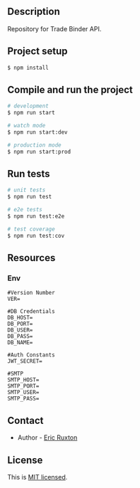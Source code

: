 ## Description

Repository for Trade Binder API.

## Project setup

```bash
$ npm install
```

## Compile and run the project

```bash
# development
$ npm run start

# watch mode
$ npm run start:dev

# production mode
$ npm run start:prod
```

## Run tests

```bash
# unit tests
$ npm run test

# e2e tests
$ npm run test:e2e

# test coverage
$ npm run test:cov
```

## Resources

### Env

```
#Version Number
VER=

#DB Credentials
DB_HOST=
DB_PORT=
DB_USER=
DB_PASS=
DB_NAME=

#Auth Constants
JWT_SECRET=

#SMTP
SMTP_HOST=
SMTP_PORT=
SMTP_USER=
SMTP_PASS=
```

## Contact

- Author - [Eric Ruxton](https://abouteric.org)

## License

This is [MIT licensed](https://github.com/nestjs/nest/blob/master/LICENSE).
